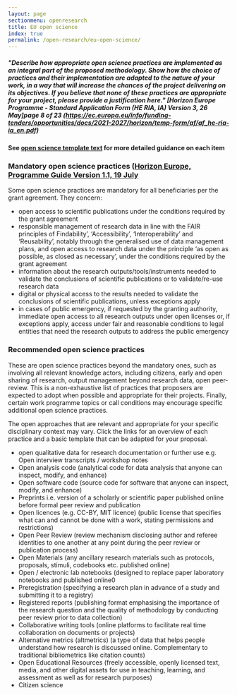```yaml
---
layout: page
sectionmenu: openresearch
title: EU open science
index: true
permalink: /open-research/eu-open-science/
---
```


##### "Describe how appropriate open science practices are implemented as an integral part of the proposed methodology. Show how the choice of practices and their implementation are adapted to the nature of your work, in a way that will increase the chances of the project delivering on its objectives. If you believe that none of these practices are appropriate for your project, please provide a justification here." [Horizon Europe Programme - Standard Application Form (HE RIA, IA) Version 3, 26 May]page 8 of 23 (https://ec.europa.eu/info/funding-tenders/opportunities/docs/2021-2027/horizon/temp-form/af/af_he-ria-ia_en.pdf) 

#### See [open science template text](https://handbook.researchdata.leeds.ac.uk/open-research/open-science-template/) for more detailed guidance on each item

### Mandatory open science practices ([Horizon Europe, Programme Guide Version 1.1, 19 July](https://ec.europa.eu/info/funding-tenders/opportunities/docs/2021-2027/horizon/guidance/programme-guide_horizon_en.pdf)

Some open science practices are mandatory for all beneficiaries per the grant agreement. They concern:

* open access to scientific publications under the conditions required by the grant agreement
* responsible management of research data in line with the FAIR principles of Findability’, ‘Accessibility’, ‘Interoperability’ and ‘Reusability’, notably through the generalised use of data management plans, and open access to research data under the principle ‘as open as possible, as closed as necessary’, under the conditions required by the grant agreement
* information about the research outputs/tools/instruments needed to validate the conclusions of scientific publications or to validate/re-use research data
* digital or physical access to the results needed to validate the conclusions of scientific publications, unless exceptions apply
* in cases of public emergency, if requested by the granting authority, immediate open access to all research outputs under open licenses or, if exceptions apply, access under fair and reasonable conditions to legal entities that need the research outputs to address the public emergency

### Recommended open science practices

These are open science practices beyond the mandatory ones, such as involving all relevant knowledge actors, including citizens, early and open sharing of research,
output management beyond research data, open peer-review. This is a non-exhaustive list of practices that proposers are expected to adopt when possible and appropriate for
their projects. Finally, certain work programme topics or call conditions may encourage specific additional open science practices.

The open approaches that are relevant and appropriate for your specific disciplinary context may vary. Click the links for an overview of each practice and a basic template that can be adapted for your proposal.


* open qualitative data for research documentation or further use e.g. Open interview transcripts / workshop notes
* Open analysis code (analytical code for data analysis that anyone can inspect, modify, and enhance)
* Open software code (source code for software that anyone can inspect, modify, and enhance)
* Preprints i.e. version of a scholarly or scientific paper published online before formal peer review and publication
* Open licences (e.g. CC-BY, MIT licence) (public license that specifies what can and cannot be done with a work, stating permissions and restrictions)
* Open Peer Review (review mechanism disclosing author and referee identities to one another at any point during the peer review or publication process)
* Open Materials (any ancillary research materials such as protocols, proposals, stimuli, codebooks etc. published online)
* Open / electronic lab notebooks (designed to replace paper laboratory notebooks and published online0
* Preregistration (specifying a research plan in advance of a study and submitting it to a registry)
* Registered reports (publishing format emphasising the importance of the research question and the quality of methodology by conducting peer review prior to data collection)
* Collaborative writing tools (online platforms to facilitate real time collaboration on documents or projects)
* Alternative metrics (altmetrics) (a type of data that helps people understand how research is discussed online. Complementary to traditional bibliometrics like citation counts)
* Open Educational Resources (freely accessible, openly licensed text, media, and other digital assets for use in teaching, learning, and assessment as well as for research purposes)
* Citizen science	
